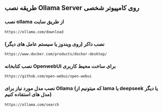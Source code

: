 ## طریقه نصب Ollama Server روی کامپیوتر شخصی

### نصب ollama از طریق سایت 
    https://ollama.com/download

### نصب داکر (روی ویندوز یا سیستم عامل های دیگر)
    https://www.docker.com/products/docker-desktop/

### نصب کتابخانه OpenwebUI برای ساخت محیط کاربری
    https://github.com/open-webui/open-webui

### نصب مدل مورد نیاز برای Ollama (که میتونیم از lama یا deepseek یا دیگر مدل های استفاده کنیم)
    https://ollama.com/search
